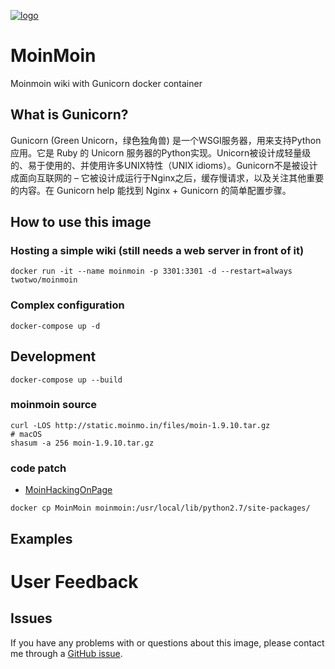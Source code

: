 [![logo](https://raw.githubusercontent.com/twotwo/moinmoin/master/logo.png)](http://moinmo.in/)

# MoinMoin

Moinmoin wiki with Gunicorn docker container

## What is Gunicorn?

Gunicorn (Green Unicorn，绿色独角兽) 是一个WSGI服务器，用来支持Python应用。它是 Ruby 的 Unicorn 服务器的Python实现。Unicorn被设计成轻量级的、易于使用的、并使用许多UNIX特性（UNIX idioms）。Gunicorn不是被设计成面向互联网的 – 它被设计成运行于Nginx之后，缓存慢请求，以及关注其他重要的内容。在 Gunicorn help 能找到 Nginx + Gunicorn 的简单配置步骤。

## How to use this image

### Hosting a simple wiki (still needs a web server in front of it)

    docker run -it --name moinmoin -p 3301:3301 -d --restart=always twotwo/moinmoin

### Complex configuration

    docker-compose up -d

## Development

    docker-compose up --build

### moinmoin source

```
curl -LOS http://static.moinmo.in/files/moin-1.9.10.tar.gz
# macOS
shasum -a 256 moin-1.9.10.tar.gz
```

### code patch

- [MoinHackingOnPage](http://wiki.li3huo.com/MoinHackingOnPage)

`docker cp MoinMoin moinmoin:/usr/local/lib/python2.7/site-packages/`

## Examples



# User Feedback

## Issues

If you have any problems with or questions about this image, please contact me
through a [GitHub issue](https://github.com/twotwo/moinmoin/issues).

